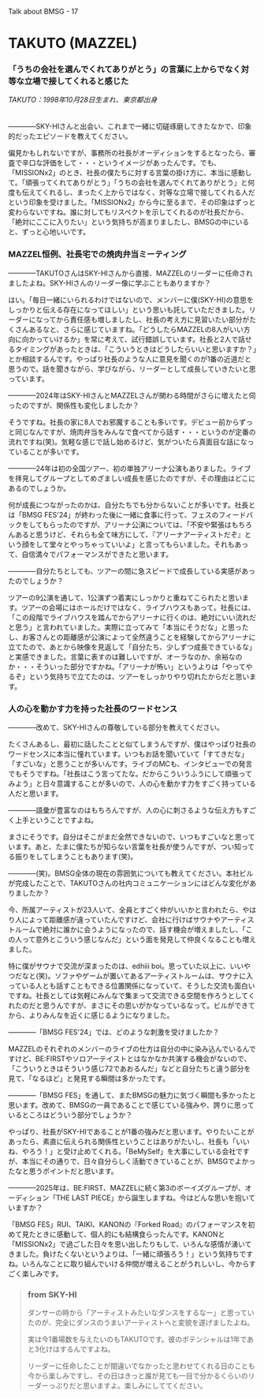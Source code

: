 Talk about BMSG - 17

# TAKUTO (MAZZEL)
### 「うちの会社を選んでくれてありがとう」の言葉に上からでなく対等な立場で接してくれると感じた

*TAKUTO：1998年10月28日生まれ、東京都出身*
<br/><br/><br/>
————SKY-HIさんと出会い、これまで一緒に切磋琢磨してきたなかで、印象的だったエピソードを教えてください。

偏見かもしれないですが、事務所の社長がオーディションをするとなったら、審査で辛口な評価をして・・・というイメージがあったんです。でも、「MISSIONx2」のとき、社長の僕たちに対する言葉の掛け方に、本当に感動して。「頑張ってくれてありがとう」「うちの会社を選んでくれてありがとう」と何度も伝えてくれるし、まったく上からではなく、対等な立場で接してくれる人だという印象を受けました。「MISSIONx2」から今に至るまで、その印象はずっと変わらないですね。誰に対してもリスペクトを示してくれるのが社長だから、「絶対にここに入りたい」という気持ちが高まりましたし、BMSGの中にいると、ずっと心地いいです。

### MAZZEL恒例、社長宅での焼肉弁当ミーティング

————TAKUTOさんはSKY-HIさんから直接、MAZZELのリーダーに任命されましたよね。SKY-HIさんのリーダー像に学ぶこともありますか？

はい。「毎日一緒にいられるわけではないので、メンバーに僕(SKY-HI)の意思をしっかりと伝える存在になってほしい」という思いも託していただきました。リーダーになってから責任感も増しましたし、社長の考え方に見習いたい部分がたくさんあるなと、さらに感じていますね。「どうしたらMAZZELの8人がいい方向に向かっていけるか」を常に考えて、試行錯誤しています。社長と2人で話せるタイミングがあったときは、「こういうときはどうしたらいいと思いますか？」とか相談するんです。やっぱり社長のような人に意見を聞くのが1番の近道だと思うので。話を聞きながら、学びながら、リーダーとして成長していきたいと思っています。

————2024年はSKY-HIさんとMAZZELさんが関わる時間がさらに増えたと伺ったのですが、関係性も変化しましたか？

そうですね。社長の家に8人でお邪魔することも多いです。デビュー前からずっと同じなんですが、焼肉弁当をみんなで食べてから話す・・・というのが定番の流れですね(笑)。気軽な感じで話し始めるけど、気がついたら真面目な話になっていることが多いです。

————24年は初の全国ツアー、初の単独アリーナ公演もありました。ライブを拝見してグループとしてめざましい成長を感じたのですが、その理由はどこにあるのでしょうか。

何が成長につながったのかは、自分たちでも分からないことが多いです。社長とは「BMSG FES'24」が終わった後に一緒に食事に行って、フェスのフィードバックをしてもらったのですが、アリーナ公演については、「不安や緊張はもちろんあると思うけど、それらも全て味方にして、『アリーナアーティストだぞ』という顔をして堂々とやっちゃっていいよ」と言ってもらいました。それもあって、自信満々でパフォーマンスができたと思います。

————自分たちとしても、ツアーの間に急スピードで成長している実感があったのでしょうか？

ツアーの9公演を通して、1公演ずつ着実にしっかりと重ねてこられたと思います。ツアーの会場にはホールだけではなく、ライブハウスもあって。社長には、「この段階でライブハウスを踏んでからアリーナに行くのは、絶対にいい流れだと思う」と言われていました。実際に立ってみて「本当にそうだな」と思ったし、お客さんとの距離感が公演によって全然違うことを経験してからアリーナに立てたので、あとから映像を見返して「自分たち、少しずつ成長できているな」と実感できました。言葉に表すのは難しいですが、オーラなのか、余裕なのか・・・そういった部分ですかね。「アリーナが怖い」というよりは「やってやるぞ」という気持ちで立てたのは、ツアーをしっかりやり切れたからだと思います。

### 人の心を動かす力を持った社長のワードセンス

————改めて、SKY-HIさんの尊敬している部分を教えてください。

たくさんあるし、最初に話したことと似てしまうんですが、僕はやっぱり社長のワードセンスに本当に憧れています。いつもお話を聞いていて「すてきだな」「すごいな」と思うことが多いんです。ライブのMCも、インタビューでの発言でもそうですね。「社長はこう言ってたな。だからこういうふうにして頑張ってみよう」と日々意識することが多いので、人の心を動かす力をすごく持っている人だと思います。

————語彙が豊富なのはもちろんですが、人の心に刺さるような伝え方もすごく上手ということですよね。

まさにそうです。自分はそこがまだ全然できないので、いつもすごいなと思っています。あと、たまに僕たちが知らない言葉を社長が使うんですが、つい知ってる振りをしてしまうこともあります(笑)。

————(笑)。BMSG全体の現在の雰囲気についても教えてください。本社ビルが完成したことで、TAKUTOさんの社内コミュニケーションにはどんな変化がありましたか？

今、所属アーティストが23人いて、全員とすごく仲がいいかと言われたら、やはり人によって距離感が違っていたんですけど、会社に行けばサウナやアーティストルームで絶対に誰かに会うようになったので、話す機会が増えましたし、「この人って意外とこういう感じなんだ」という面を発見して仲良くなることも増えました。

特に僕がサウナで交流が深まったのは、edhiii boi。思っていた以上に、いいやつだなと(笑)。ソファやゲームが置いてあるアーティストルームは、サウナに入っている人とも話すこともできる位置関係になっていて、そうした交流も面白いですね。社長としては気軽にみんなで集まって交流できる空間を作ろうとしてくれたのだと思うんですが、まさにその思いがかなっているなって。ビルができてから、よりみんなを近くに感じるようになりました。

————「BMSG FES'24」では、どのような刺激を受けましたか？

MAZZELのそれぞれのメンバーのライブの仕方は自分の中に染み込んでいるんですけど、BE:FIRSTやソロアーテイストとはなかなか共演する機会がないので、「こういうときはそういう感じ72であおるんだ」などと自分たちと違う部分を見て、「なるほど」と発見する瞬間は多かったです。

————「BMSG FES」を通して、またBMSGの魅力に気づく瞬間も多かったと思います。改めて、BMSGの一員であることで感じている強みや、誇りに思っているところはどういう部分でしょうか？

やっぱり、社長がSKY-HIであることが1番の強みだと思います。やりたいことがあったら、素直に伝えられる関係性ということはありがたいし、社長も「いいね、やろう！」と受け止めてくれる。「BeMySelf」を大事にしている会社ですが、本当にその通りで、日々自分らしく活動できていることが、BMSGでよかったなと思うポイントだと思います。

————2025年は、BE:FIRST、MAZZELに続く第3のボーイズグループが、オーディション「THE LAST PIECE」から誕生しますね。今はどんな思いを抱いていますか？

「BMSG FES」RUI、TAIKI、KANONの『Forked Road』のパフォーマンスを初めて見たときに感動して、個人的にも結構食らったんです。KANONと「MISSIONx2」で過ごした日々を思い出したりもして、いろんな感情が湧いてきました。負けたくないというよりは、「一緒に頑張ろう！」という気持ちですね。いろんなことに取り組んでいける仲間が増えることがうれしいし、今からすごく楽しみです。



> ### from SKY-HI
> 
> ダンサーの時から「アーティストみたいなダンスをするなー」と思っていたのが、完全にダンスのうまいアーティストへと変貌を遂げましたよね。
> 
> 実は今1番場数を与えたいのもTAKUTOです。彼のポテンシャルは1年であと3化けはするんですよね。
> 
> リーダーに任命したことが間違いでなかったと思わせてくれる日のことも今から楽しみですし、その日はきっと誰が見ても一目で分かるくらいのリーダーっぷりだと思いますよ。楽しみにしててください。
> 



